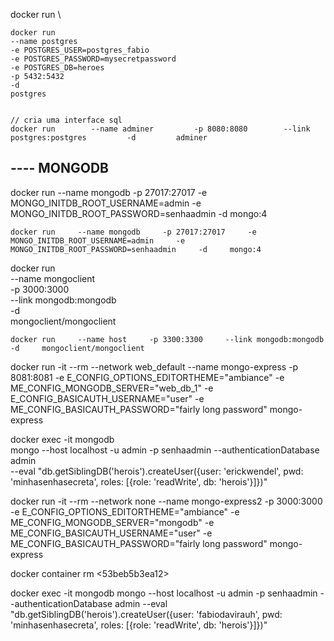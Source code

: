 



docker run \

    docker run 
    --name postgres 
    -e POSTGRES_USER=postgres_fabio 
    -e POSTGRES_PASSWORD=mysecretpassword  
    -e POSTGRES_DB=heroes 
    -p 5432:5432 
    -d 
    postgres


    // cria uma interface sql
    docker run        --name adminer         -p 8080:8080        --link postgres:postgres         -d         adminer



## ---- MONGODB
docker run 
    --name mongodb 
    -p 27017:27017 
    -e MONGO_INITDB_ROOT_USERNAME=admin 
    -e MONGO_INITDB_ROOT_PASSWORD=senhaadmin 
    -d 
    mongo:4

    docker run     --name mongodb     -p 27017:27017     -e MONGO_INITDB_ROOT_USERNAME=admin     -e MONGO_INITDB_ROOT_PASSWORD=senhaadmin     -d     mongo:4





docker run \
    --name mongoclient \
    -p 3000:3000 \
    --link mongodb:mongodb \
    -d \
    mongoclient/mongoclient

    docker run     --name host     -p 3300:3300     --link mongodb:mongodb     -d     mongoclient/mongoclient


docker run -it --rm     --network web_default     --name mongo-express     -p 8081:8081     -e E_CONFIG_OPTIONS_EDITORTHEME="ambiance"     -e ME_CONFIG_MONGODB_SERVER="web_db_1"     -e E_CONFIG_BASICAUTH_USERNAME="user"     -e ME_CONFIG_BASICAUTH_PASSWORD="fairly long password"     mongo-express



docker exec -it mongodb \
    mongo --host localhost -u admin -p senhaadmin --authenticationDatabase admin \
    --eval "db.getSiblingDB('herois').createUser({user: 'erickwendel', pwd: 'minhasenhasecreta', roles: [{role: 'readWrite', db: 'herois'}]})"

docker run -it --rm     --network none     --name mongo-express2     -p 3000:3000     -e E_CONFIG_OPTIONS_EDITORTHEME="ambiance"     -e ME_CONFIG_MONGODB_SERVER="mongodb"     -e ME_CONFIG_BASICAUTH_USERNAME="user"     -e ME_CONFIG_BASICAUTH_PASSWORD="fairly long password"     mongo-express


docker container rm <53beb5b3ea12>


docker exec -it mongodb    mongo --host localhost -u admin -p senhaadmin --authenticationDatabase admin     --eval "db.getSiblingDB('herois').createUser({user: 'fabiodavirauh', pwd: 'minhasenhasecreta', roles: [{role: 'readWrite', db: 'herois'}]})"